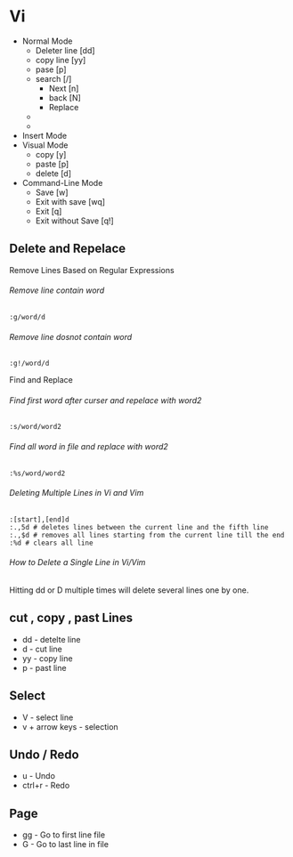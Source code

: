 
# Vi 
- Normal Mode
   * Deleter line [dd]
   * copy line    [yy]
   * pase [p]
   * search [/]
      + Next  [n]
      + back  [N]
      + Replace
   * 
   * 
- Insert Mode
- Visual Mode
   * copy     [y]
   * paste    [p]
   * delete   [d]
- Command-Line Mode
   * Save              [w] 
   * Exit with save    [wq] 
   * Exit              [q] 
   * Exit without Save [q!] 






## Delete and Repelace
Remove Lines Based on Regular Expressions 
###### Remove line contain word
```
:g/word/d
```
###### Remove line dosnot contain word
```
:g!/word/d
```
Find and Replace
###### Find first word after curser and repelace with word2
```
:s/word/word2
```
###### Find all word in file and replace with word2
```
:%s/word/word2
```


######  Deleting Multiple Lines in Vi and Vim 

```
:[start],[end]d
:.,5d # deletes lines between the current line and the fifth line
:.,$d # removes all lines starting from the current line till the end
:%d # clears all line
```
######  How to Delete a Single Line in Vi/Vim 
Hitting dd or D multiple times will delete several lines one by one.

## cut , copy , past Lines

* dd - detelte line
* d  - cut line
* yy - copy line
* p  - past line

## Select
 * V - select line
 * v + arrow keys - selection
   
## Undo / Redo 
* u  - Undo
* ctrl+r - Redo

## Page 
* gg - Go to first line file
* G  - Go to last line in file

